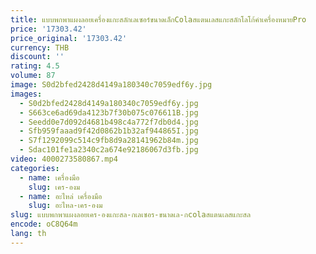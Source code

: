 ```yaml
---
title: แบบพกพาแผงลอยเครื่องแกะสลักเลเซอร์ขนาดเล็กColaสแตนเลสแกะสลักโลโก้คําเครื่องหมายPro
price: '17303.42'
price_original: '17303.42'
currency: THB
discount: ''
rating: 4.5
volume: 87
image: S0d2bfed2428d4149a180340c7059edf6y.jpg
images:
  - S0d2bfed2428d4149a180340c7059edf6y.jpg
  - S663ce6ad69da4123b7f30b075c076611B.jpg
  - Seedd0e7d092d4681b498c4a772f7db0d4.jpg
  - Sfb959faaad9f42d0862b1b32af944865I.jpg
  - S7f1292099c514c9fb8d9a28141962b84m.jpg
  - Sdac101fe1a2340c2a674e92186067d3fb.jpg
video: 4000273580867.mp4
categories:
  - name: เครื่องมือ
    slug: เคร-องม
  - name: อะไหล่ เครื่องมือ
    slug: อะไหล-เคร-องม
slug: แบบพกพาแผงลอยเคร-องแกะสล-กเลเซอร-ขนาดเล-กcolaสแตนเลสแกะสล
encode: oC8Q64m
lang: th
---
```

  
